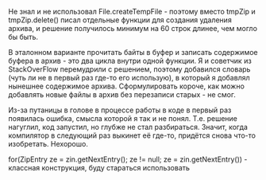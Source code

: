 Не знал и не использовал File.createTempFile - поэтому вместо tmpZip и tmpZip.delete() 
писал отдельные функции для создания удаления архива, и решение получилось минимум на 60 строк длинее, чем могло бы быть.

В эталонном варианте прочитать байты в буфер и записать содержимое буфера в архив - 
это два цикла внутри одной функции.
Я и советчик из StackOverFlow перемудрили с решением, поэтому добавился словарь (чуть ли не в первый раз где-то его использую), в который я добавлял нынешнее содержимое архива.
Сформулировать короче, как можно добавлять новые файлы в архив без перезаписи старых - не смог.

Из-за путаницы в голове в процессе работы в коде в первый раз появилась ошибка, смысла которой я так и не понял.
Т.е. решение нагуглил, код запустил, но глубже не стал разбираться.
Значит, когда компилятор в следующий раз выкинет её где-то, придётся снова что-то изобретать. Нехорошо.

for(ZipEntry ze = zin.getNextEntry(); ze != null; ze = zin.getNextEntry()) - классная конструкция, буду  стараться использовать
